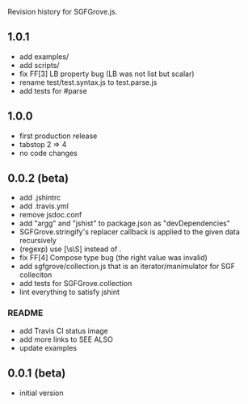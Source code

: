 Revision history for SGFGrove.js.

## 1.0.1

- add examples/
- add scripts/
- fix FF[3] LB property bug (LB was not list but scalar)
- rename test/test.syntax.js to test.parse.js
- add tests for #parse

## 1.0.0

- first production release
- tabstop 2 => 4
- no code changes

## 0.0.2 (beta)

- add .jshintrc
- add .travis.yml
- remove jsdoc.conf
- add "argg" and "jshist" to package.json as "devDependencies"
- SGFGrove.stringify's replacer callback is applied to the given data
  recursively
- (regexp) use [\s\S] instead of .
- fix FF[4] Compose type bug (the right value was invalid)
- add sgfgrove/collection.js that is an iterator/manimulator for SGF colleciton
- add tests for SGFGrove.collection
- lint everything to satisfy jshint

### README

- add Travis CI status image
- add more links to SEE ALSO
- update examples

## 0.0.1 (beta)

- initial version

